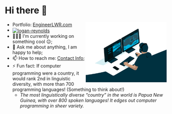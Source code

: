 <link rel="stylesheet" type="text/css" media="all" href="https://github.com/lwrgithub/lwrgithub/blob/main/style.css" />

# Hi there 👋


<img alt="person coding GIF" src="https://github.com/lwrgithub/lwrgithub/blob/main/code.gif?raw=true" width="50%" align="right" />



- Portfolio: [EngineerLWR.com](https://lwrgithub.github.io)
- <a href="https://linkedin.com/in/logan-reynolds" target="blank"><img align="center" src="https://raw.githubusercontent.com/rahuldkjain/github-profile-readme-generator/master/src/images/icons/Social/linked-in-alt.svg" alt="logan-reynolds" height="30" width="40" /></a>
- 👨🏼‍💻 I’m currently working on something cool 😉;
- 💬 Ask me about anything, I am happy to help;
- 📫 How to reach me: [Contact Info](https://lwrgithub.github.io/#/contact);  
- ⚡ Fun fact: If computer programming were a country, it would rank 2nd in linguistic diversity, with more than 700 programming languages! (Something to think about!)
    - *The most linguistically diverse “country” in the world is Papua New Guinea, with over 800 spoken languages! It edges out computer programming in sheer variety.*
